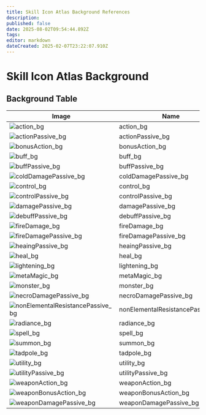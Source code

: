 ```yaml
---
title: Skill Icon Atlas Background References
description: 
published: false
date: 2025-08-02T09:54:44.892Z
tags: 
editor: markdown
dateCreated: 2025-02-07T23:22:07.910Z
---
```


# Skill Icon Atlas Background

## Background Table
|Image|Name|Notes|
|-|-|-|
|![action_bg](/bg3_assets/controlleruiicons/icon_bg_png/action_bg.png)|action_bg| |
|![actionPassive_bg](/bg3_assets/controlleruiicons/icon_bg_png/actionpassive_bg.png)|actionPassive_bg| |
|![bonusAction_bg](/bg3_assets/controlleruiicons/icon_bg_png/bonusaction_bg.png)|bonusAction_bg| |
|![buff_bg](/bg3_assets/controlleruiicons/icon_bg_png/buff_bg.png)|buff_bg| |
|![buffPassive_bg](/bg3_assets/controlleruiicons/icon_bg_png/buffpassive_bg.png)|buffPassive_bg| |
|![coldDamagePassive_bg](/bg3_assets/controlleruiicons/icon_bg_png/colddamagepassive_bg.png)|coldDamagePassive_bg| |
|![control_bg](/bg3_assets/controlleruiicons/icon_bg_png/control_bg.png)|control_bg| |
|![controlPassive_bg](/bg3_assets/controlleruiicons/icon_bg_png/controlpassive_bg.png)|controlPassive_bg| |
|![damagePassive_bg](/bg3_assets/controlleruiicons/icon_bg_png/damagepassive_bg.png)|damagePassive_bg| |
|![debuffPassive_bg](/bg3_assets/controlleruiicons/icon_bg_png/debuffpassive_bg.png)|debuffPassive_bg| |
|![fireDamage_bg](/bg3_assets/controlleruiicons/icon_bg_png/firedamage_bg.png)|fireDamage_bg| |
|![fireDamagePassive_bg](/bg3_assets/controlleruiicons/icon_bg_png/firedamagepassive_bg.png)|fireDamagePassive_bg| |
|![heaingPassive_bg](/bg3_assets/controlleruiicons/icon_bg_png/heaingpassive_bg.png)|heaingPassive_bg| |
|![heal_bg](/bg3_assets/controlleruiicons/icon_bg_png/heal_bg.png)|heal_bg| |
|![lightening_bg](/bg3_assets/controlleruiicons/icon_bg_png/lightening_bg.png)|lightening_bg| |
|![metaMagic_bg](/bg3_assets/controlleruiicons/icon_bg_png/metamagic_bg.png)|metaMagic_bg| |
|![monster_bg](/bg3_assets/controlleruiicons/icon_bg_png/monster_bg.png)|monster_bg| |
|![necroDamagePassive_bg](/bg3_assets/controlleruiicons/icon_bg_png/necrodamagepassive_bg.png)|necroDamagePassive_bg| |
|![nonElementalResistancePassive_bg](/bg3_assets/controlleruiicons/icon_bg_png/nonelementalresistancepassive_bg.png)|nonElementalResistancePassive_bg| |
|![radiance_bg](/bg3_assets/controlleruiicons/icon_bg_png/radiance_bg.png)|radiance_bg| |
|![spell_bg](/bg3_assets/controlleruiicons/icon_bg_png/spell_bg.png)|spell_bg| |
|![summon_bg](/bg3_assets/controlleruiicons/icon_bg_png/summon_bg.png)|summon_bg| |
|![tadpole_bg](/bg3_assets/controlleruiicons/icon_bg_png/tadpole_bg.png)|tadpole_bg| |
|![utility_bg](/bg3_assets/controlleruiicons/icon_bg_png/utility_bg.png)|utility_bg| |
|![utilityPassive_bg](/bg3_assets/controlleruiicons/icon_bg_png/utilitypassive_bg.png)|utilityPassive_bg| |
|![weaponAction_bg](/bg3_assets/controlleruiicons/icon_bg_png/weaponAction_bg.png)|weaponAction_bg| |
|![weaponBonusAction_bg](/bg3_assets/controlleruiicons/icon_bg_png/weaponBonusAction_bg.png)|weaponBonusAction_bg| |
|![weaponDamagePassive_bg](/bg3_assets/controlleruiicons/icon_bg_png/weapondamagepassive_bg.png)|weaponDamagePassive_bg| |